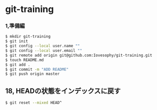 # git-training

### 1,準備編

```bash
$ mkdir git-training
$ git init
$ git config --local user.name ""
$ git config --local user.email ""
$ git remote add origin git@github.com:Iovesophy/git-training.git
$ touch README.md
$ git add .
$ git commit -m "ADD README"
$ git push origin master
```

## 18, HEADの状態をインデックスに戻す

```bash
$ git reset --mixed HEAD^
```
